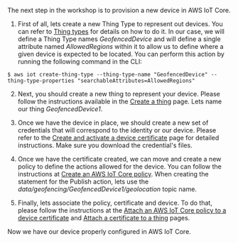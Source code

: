 The next step in the workshop is to provision a new device in AWS IoT Core.

1. First of all, lets create a new Thing Type to represent out devices. You can refer to [Thing types](https://docs.aws.amazon.com/iot/latest/developerguide/thing-types.html) for details on how to do it. In our case, we will define a Thing Type names *GeofencedDevice* and will define a single attribute named *AllowedRegions* within it to allow us to define where a given device is expected to be located. You can perform this action by running the following command in the CLI:

```
$ aws iot create-thing-type --thing-type-name "GeofencedDevice" --thing-type-properties "searchableAttributes=AllowedRegions"
```

2. Next, you should create a new thing to represent your device. Please follow the instructions available in the [Create a thing](https://docs.aws.amazon.com/iot/latest/developerguide/create-aws-thing.html) page. Lets name our thing *GeofencedDevice1*.

3. Once we have the device in place, we should create a new set of credentials that will correspond to the identity or our device. Please refer to the [Create and activate a device certificate](https://docs.aws.amazon.com/iot/latest/developerguide/create-device-certificate.html) page for detailed instructions. Make sure you download the credential's files.

4. Once we have the certificate created, we can move and create a new policy to define the actions allowed for the device. You can follow the instructions at [Create an AWS IoT Core policy](https://docs.aws.amazon.com/iot/latest/developerguide/create-iot-policy.html). When creating the statement for the Publish action, lets use the *data/geofencing/GeofencedDevice1/geolocation* topic name.

5. Finally, lets associate the policy, certificate and device. To do that, please follow the instructions at the [Attach an AWS IoT Core policy to a device certificate](https://docs.aws.amazon.com/iot/latest/developerguide/attach-policy-to-certificate.html) and [Attach a certificate to a thing](https://docs.aws.amazon.com/iot/latest/developerguide/attach-cert-thing.html) pages.

Now we have our device properly configured in AWS IoT Core.
